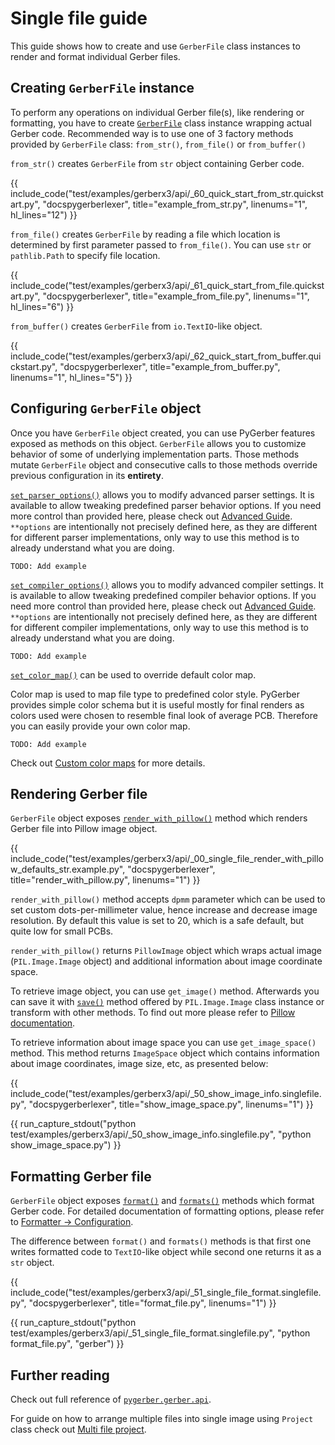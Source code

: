 # Single file guide

This guide shows how to create and use `GerberFile` class instances to render and format
individual Gerber files.

## Creating `GerberFile` instance

To perform any operations on individual Gerber file(s), like rendering or formatting,
you have to create
[`GerberFile`](../../reference/pygerber/gerber/api/__init__.md#pygerber.gerber.api.GerberFile)
class instance wrapping actual Gerber code. Recommended way is to use one of 3 factory
methods provided by `GerberFile` class: `from_str()`, `from_file()` or `from_buffer()`

`from_str()` creates `GerberFile` from `str` object containing Gerber code.

{{ include_code("test/examples/gerberx3/api/_60_quick_start_from_str.quickstart.py", "docspygerberlexer", title="example_from_str.py", linenums="1", hl_lines="12") }}

`from_file()` creates `GerberFile` by reading a file which location is determined by
first parameter passed to `from_file()`. You can use `str` or `pathlib.Path` to specify
file location.

{{ include_code("test/examples/gerberx3/api/_61_quick_start_from_file.quickstart.py", "docspygerberlexer", title="example_from_file.py", linenums="1", hl_lines="6") }}

`from_buffer()` creates `GerberFile` from `io.TextIO`-like object.

{{ include_code("test/examples/gerberx3/api/_62_quick_start_from_buffer.quickstart.py", "docspygerberlexer", title="example_from_buffer.py", linenums="1", hl_lines="5") }}

## Configuring `GerberFile` object

Once you have `GerberFile` object created, you can use PyGerber features exposed as
methods on this object. `GerberFile` allows you to customize behavior of some of
underlying implementation parts. Those methods mutate `GerberFile` object and
consecutive calls to those methods override previous configuration in its **entirety**.

[`set_parser_options()`](../../reference/pygerber/gerber/api/__init__.md#pygerber.gerber.api.GerberFile.set_parser_options)
allows you to modify advanced parser settings. It is available to allow tweaking
predefined parser behavior options. If you need more control than provided here, please
check out [Advanced Guide](../30_advanced_guide/00_introduction.md). `**options` are
intentionally not precisely defined here, as they are different for different parser
implementations, only way to use this method is to already understand what you are
doing.

`TODO: Add example`

[`set_compiler_options()`](../../reference/pygerber/gerber/api/__init__.md#pygerber.gerber.api.GerberFile.set_compiler_options)
allows you to modify advanced compiler settings. It is available to allow tweaking
predefined compiler behavior options. If you need more control than provided here,
please check out [Advanced Guide](../30_advanced_guide/00_introduction.md). `**options`
are intentionally not precisely defined here, as they are different for different
compiler implementations, only way to use this method is to already understand what you
are doing.

`TODO: Add example`

[`set_color_map()`](../../reference/pygerber/gerber/api/__init__.md#pygerber.gerber.api.GerberFile.set_color_map)
can be used to override default color map.

Color map is used to map file type to predefined color style. PyGerber provides simple
color schema but it is useful mostly for final renders as colors used were chosen to
resemble final look of average PCB. Therefore you can easily provide your own color map.

`TODO: Add example`

Check out [Custom color maps](./10_custom_color_maps.md) for more details.

## Rendering Gerber file

`GerberFile` object exposes
[`render_with_pillow()`](../../reference/pygerber/gerber/api/__init__.md#pygerber.gerber.api.GerberFile.render_with_pillow)
method which renders Gerber file into Pillow image object.

{{ include_code("test/examples/gerberx3/api/_00_single_file_render_with_pillow_defaults_str.example.py", "docspygerberlexer", title="render_with_pillow.py", linenums="1") }}

`render_with_pillow()` method accepts `dpmm` parameter which can be used to set custom
dots-per-millimeter value, hence increase and decrease image resolution. By default this
value is set to 20, which is a safe default, but quite low for small PCBs.

`render_with_pillow()` returns `PillowImage` object which wraps actual image
(`PIL.Image.Image` object) and additional information about image coordinate space.

To retrieve image object, you can use `get_image()` method. Afterwards you can save it
with
[`save()`](https://pillow.readthedocs.io/en/stable/reference/Image.md#PIL.Image.Image.save)
method offered by `PIL.Image.Image` class instance or transform with other methods. To
find out more please refer to
[Pillow documentation](https://pillow.readthedocs.io/en/stable/).

To retrieve information about image space you can use `get_image_space()` method. This
method returns `ImageSpace` object which contains information about image coordinates,
image size, etc, as presented below:

{{ include_code("test/examples/gerberx3/api/_50_show_image_info.singlefile.py", "docspygerberlexer", title="show_image_space.py", linenums="1") }}

{{ run_capture_stdout("python test/examples/gerberx3/api/_50_show_image_info.singlefile.py", "python show_image_space.py") }}

## Formatting Gerber file

`GerberFile` object exposes
[`format()`](../../reference/pygerber/gerber/api/__init__.md#pygerber.gerber.api.GerberFile.format)
and
[`formats()`](../../reference/pygerber/gerber/api/__init__.md#pygerber.gerber.api.GerberFile.formats)
methods which format Gerber code. For detailed documentation of formatting options,
please refer to [Formatter -> Configuration](../60_formatter/10_configuration.md).

The difference between `format()` and `formats()` methods is that first one writes
formatted code to `TextIO`-like object while second one returns it as a `str` object.

{{ include_code("test/examples/gerberx3/api/_51_single_file_format.singlefile.py", "docspygerberlexer", title="format_file.py", linenums="1") }}

{{ run_capture_stdout("python test/examples/gerberx3/api/_51_single_file_format.singlefile.py", "python format_file.py", "gerber") }}

## Further reading

Check out full reference of
[`pygerber.gerber.api`](../../reference/pygerber/gerber/api/__init__.md).

For guide on how to arrange multiple files into single image using `Project` class check
out [Multi file project](./02_multi_file.md).
